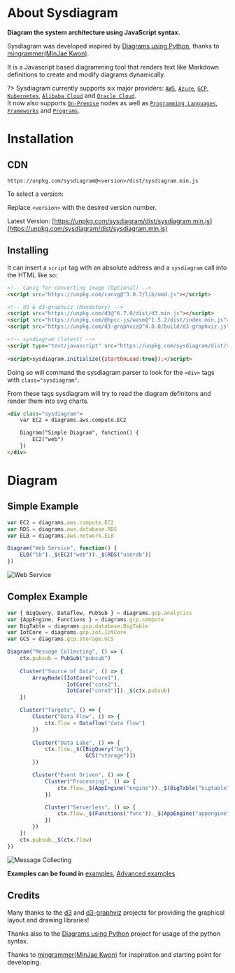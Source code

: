 # About Sysdiagram

**Diagram the system architecture using JavaScript syntax.**

Sysdiagram was developed inspired by [Diagrams using Python](https://diagrams.mingrammer.com/), thanks to [mingrammer(MinJae Kwon)](https://github.com/mingrammer).

It is a Javascript based diagramming tool that renders text like Markdown definitions to create and modify diagrams dynamically. 


?> Sysdiagram currently supports six major providers: [`AWS`](nodes/aws), [`Azure`](nodes/azure), [`GCP`](nodes/gcp), [`Kubernetes`](nodes/k8s), [`Alibaba Cloud`](nodes/alibabacloud) and [`Oracle Cloud`](nodes/oci). <br>
It now also supports [`On-Premise`](nodes/onprem) nodes as well as [`Programming Languages`](nodes/programming?id=programminglanguage), [`Frameworks`](nodes/programming?id=programmingframework) and [`Programs`](nodes/program).

# Installation

## CDN

```
https://unpkg.com/sysdiagram@<version>/dist/sysdiagram.min.js
```

To select a version:

Replace `<version>` with the desired version number.

Latest Version: [https://unpkg.com/sysdiagram/dist/sysdiagram.min.js](https://unpkg.com/sysdiagram/dist/sysdiagram.min.js)

## Installing

It can insert a `script` tag with an absolute address and a `sysdiagram` call into the HTML like so:

```html
<!-- canvg for converting image (Optional) -->
<script src="https://unpkg.com/canvg@^3.0.7/lib/umd.js"></script> 

<!-- d3 & d3-graphviz (Mandatory) -->
<script src="https://unpkg.com/d3@^6.7.0/dist/d3.min.js"></script>
<script src="https://unpkg.com/@hpcc-js/wasm@^1.5.2/dist/index.min.js"></script>
<script src="https://unpkg.com/d3-graphviz@^4.0.0/build/d3-graphviz.js"></script>

<!-- sysdiagram (latest) -->
<script type="text/javascript" src="https://unpkg.com/sysdiagram/dist/sysdiagram.min.js"></script>
  
<script>sysdiagram.initialize({startOnLoad:true});</script>
```

Doing so will command the sysdiagram parser to look for the `<div>` tags with `class="sysdiagram"`. 

From these tags sysdiagram will try to read the diagram definitons and render them into svg charts.

```html
<div class="sysdiagram">
	var EC2 = diagrams.aws.compute.EC2

	Diagram("Simple Diagram", function() {
		EC2("web")
	})
</div>
```


# Diagram

## Simple Example

```javascript
var EC2 = diagrams.aws.compute.EC2
var RDS = diagrams.aws.database.RDS
var ELB = diagrams.aws.network.ELB

Diagram("Web Service", function() {
    ELB("lb")._$(EC2("web"))._$(RDS("userdb"))
})
```
![Web Service](https://succeun.github.io/sysdiagram/images/simple_diagram.png)

## Complex Example

```javascript
var { BigQuery, Dataflow, PubSub } = diagrams.gcp.analytics
var {AppEngine, Functions } = diagrams.gcp.compute
var BigTable = diagrams.gcp.database.BigTable
var IotCore = diagrams.gcp.iot.IotCore
var GCS = diagrams.gcp.storage.GCS

Diagram("Message Collecting", () => {
    ctx.pubsub = PubSub("pubsub")
    
    Cluster("Source of Data", () => {
        ArrayNode([IotCore("core1"),
                   IotCore("core2"),
                   IotCore("core3")])._$(ctx.pubsub)
    })

    Cluster("Targets", () => {
        Cluster("Data Flow", () => {
            ctx.flow = Dataflow("data flow")
        })
        
        Cluster("Data Lake", () => {
            ctx.flow._$([BigQuery("bq"),
                         GCS("storage")])
        })

        Cluster("Event Driven", () => {
            Cluster("Processing", () => {
                ctx.flow._$(AppEngine("engine"))._$(BigTable("bigtable"))
            })

            Cluster("Serverless", () => {
                ctx.flow._$(Functions("func"))._$(AppEngine("appengine"))
            })
        })
    })
    ctx.pubsub._$(ctx.flow)
})
```

![Message Collecting](https://succeun.github.io/sysdiagram/images/complex_diagram.png)

**Examples can be found in** [examples](https://succeun.github.io/sysdiagram/getting-started/examples), [Advanced examples](https://succeun.github.io/sysdiagram/getting-started/advanced_examples)

## Credits

Many thanks to the [d3](http://d3js.org/) and [d3-graphviz](https://github.com/magjac/d3-graphviz) projects for providing the graphical layout and drawing libraries!

Thanks also to the [Diagrams using Python](https://diagrams.mingrammer.com/) project for usage of the python syntax. 

Thanks to [mingrammer(MinJae Kwon)](https://github.com/mingrammer) for inspiration and starting point for developing.